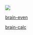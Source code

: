 <a href="https://codeclimate.com/github/tusia95/frontend-project-lvl1/maintainability"><img src="https://api.codeclimate.com/v1/badges/41d3a00f3699528e9207/maintainability" /></a>

[brain-even](https://asciinema.org/a/yFUTNpri0YMe5TaZDWSsJSJqu)

[brain-calc](  https://asciinema.org/a/YwKO8VEsfPccOJ3xLXPIkzY7j)
